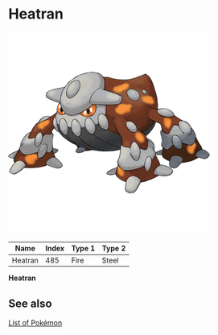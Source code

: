# Heatran


![Heatran](images/485.png)

| **Name** | **Index** | **Type 1** | **Type 2** |
|----|----|----|----|
| Heatran | 485 | Fire | Steel  |

**Heatran** 

## See also

[List of Pokémon](../pokemon.md)

